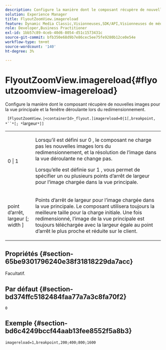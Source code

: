 ```yaml
---
description: Configure la manière dont le composant récupère de nouvelles images pour la vue principale et la fenêtre déroulante lors du redimensionnement.
solution: Experience Manager
title: FlyoutZoomView.imagereload
feature: Dynamic Media Classic,Visionneuses,SDK/API,Visionneuses de médias mixtes
role: Developer,Business Practitioner
exl-id: 1bb57c89-4ceb-40d6-8054-d51c1573431c
source-git-commit: bfb350e68d9b7e86cec5ee75fe9280b12ce0e54e
workflow-type: tm+mt
source-wordcount: '140'
ht-degree: 3%

---
```


# FlyoutZoomView.imagereload{#flyoutzoomview-imagereload}

Configure la manière dont le composant récupère de nouvelles images pour la vue principale et la fenêtre déroulante lors du redimensionnement.

` [FlyoutZoomView.|<containerId>_flyout.]imagereload=0|1[,breakpoint, *``*[; *`largeur`*]]`

<table id="table_E314540D347D47699C04EB80D20C0721"> 
 <tbody> 
  <tr> 
   <td colname="col1"> <p> <span class="codeph"> 0 | 1 </span> </p> </td> 
   <td colname="col2"> <p>Lorsqu’il est défini sur <span class="codeph"> 0 </span>, le composant ne charge pas les nouvelles images lors du redimensionnement, et la résolution de l’image dans la vue déroulante ne change pas. </p> <p>Lorsqu’elle est définie sur <span class="codeph"> 1 </span> , vous permet de spécifier un ou plusieurs points d’arrêt de largeur pour l’image chargée dans la vue principale. </p> </td> 
  </tr> 
  <tr> 
   <td colname="col1"> <p> <span class="codeph"> point d’arrêt,  <span class="varname"> largeur  </span>[;  <span class="varname"> width  </span>]  </span> </p> </td> 
   <td colname="col2"> <p>Points d’arrêt de largeur pour l’image chargée dans la vue principale. Le composant utilisera toujours la meilleure taille pour la charge initiale. Une fois redimensionné, l’image de la vue principale est toujours téléchargée avec la largeur égale au point d’arrêt le plus proche et réduite sur le client. </p> </td> 
  </tr> 
 </tbody> 
</table>

## Propriétés {#section-65be9301796240e38f31818229da7acc}

Facultatif.

## Par défaut {#section-bd374ffc5182484faa77a7a3c8fa70f2}

`0`

## Exemple {#section-bd6c4249bccf44aab13fee8552f5a8b3}

`imagereload=1,breakpoint,200;400;800;1600`

